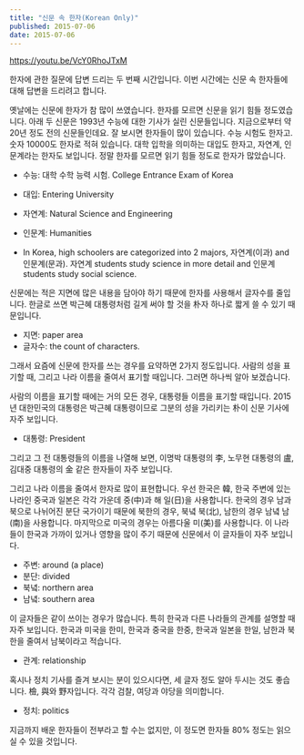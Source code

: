 ```yaml
---
title: "신문 속 한자(Korean Only)"
published: 2015-07-06
date: 2015-07-06
---
```

https://youtu.be/VcY0RhoJTxM

한자에 관한 질문에 답변 드리는 두 번째 시간입니다. 이번 시간에는 신문 속 한자들에 대해 답변을 드리려고 합니다.

옛날에는 신문에 한자가 참 많이 쓰였습니다. 한자를 모르면 신문을 읽기 힘들 정도였습니다.
아래 두 신문은 1993년 수능에 대한 기사가 실린 신문들입니다. 지금으로부터 약 20년 정도 전의 신문들인데요. 잘 보시면 한자들이 많이 있습니다. 수능 시험도 한자고. 숫자 10000도 한자로 적혀 있습니다. 대학 입학을 의미하는 대입도 한자고, 자연계, 인문계라는 한자도 보입니다. 정말 한자를 모르면 읽기 힘들 정도로 한자가 많았습니다.

* 수능: 대학 수학 능력 시험. College Entrance Exam of Korea
* 대입: Entering University
* 자연계: Natural Science and Engineering
	<li>인문계: Humanities

* In Korea, high schoolers are categorized into 2 majors, 자연계(이과) and 인문계(문과). 자연계 students study science in more detail and 인문계 students study social science.

</li>

신문에는 적은 지면에 많은 내용을 담아야 하기 때문에 한자를 사용해서 글자수를 줄입니다. 한글로 쓰면 박근혜 대통령처럼 길게 써야 할 것을 朴자 하나로 짧게 쓸 수 있기 때문입니다.

* 지면: paper area
* 글자수: the count of characters.

그래서 요즘에 신문에 한자를 쓰는 경우를 요약하면 2가지 정도입니다. 사람의 성을 표기할 때, 그리고 나라 이름을 줄여서 표기할 때입니다. 그러면 하나씩 알아 보겠습니다.

사람의 이름을 표기할 때에는 거의 모든 경우, 대통령들 이름을 표기할 때입니다. 2015년 대한민국의 대통령은 박근혜 대통령이므로 그분의 성을 가리키는 朴이 신문 기사에 자주 보입니다.

* 대통령: President

그리고 그 전 대통령들의 이름을 나열해 보면, 이명박 대통령의 李, 노무현 대통령의 盧, 김대중 대통령의 金 같은 한자들이 자주 보입니다.

그리고 나라 이름을 줄여서 한자로 많이 표현합니다. 우선 한국은 韓, 한국 주변에 있는 나라인 중국과 일본은 각각 가운데 중(中)과 해 일(日)을 사용합니다. 한국의 경우 남과 북으로 나뉘어진 분단 국가이기 때문에 북한의 경우, 북녘 북(北), 남한의 경우 남녘 남(南)을 사용합니다.
마지막으로 미국의 경우는 아름다울 미(美)를 사용합니다. 이 나라들이 한국과 가까이 있거나 영향을 많이 주기 때문에 신문에서 이 글자들이 자주 보입니다.

* 주변: around (a place)
* 분단: divided
* 북녘: northern area
* 남녘: southern area

이 글자들은 같이 쓰이는 경우가 많습니다. 특히 한국과 다른 나라들의 관계를 설명할 때 자주 보입니다. 한국과 미국을 한미, 한국과 중국을 한중, 한국과 일본을 한일, 남한과 북한을 줄여서 남북이라고 적습니다.

* 관계: relationship

혹시나 정치 기사를 즐겨 보시는 분이 있으시다면, 세 글자 정도 알아 두시는 것도 좋습니다. 檢, 與와 野자입니다. 각각 검찰, 여당과 야당을 의미합니다.

* 정치: politics

지금까지 배운 한자들이 전부라고 할 수는 없지만, 이 정도면 한자들 80% 정도는 읽으실 수 있을 것입니다.